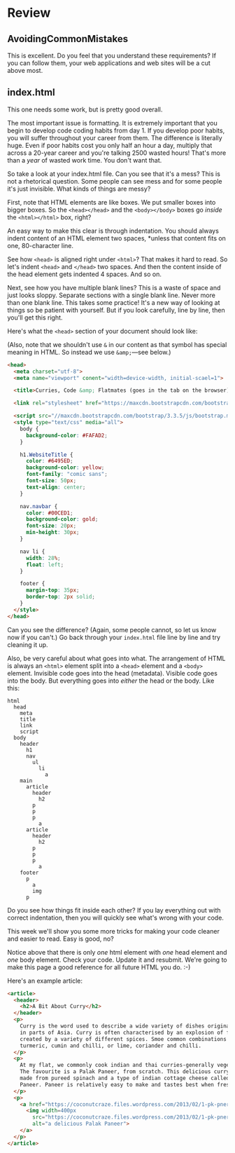 # Review

## AvoidingCommonMistakes

This is excellent. Do you feel that you understand these requirements? If you can follow them, your web applications and web sites will be a cut above most.

## index.html

This one needs some work, but is pretty good overall.

The most important issue is formatting. It is extremely important that you begin to develop code coding habits from day 1. If you develop poor habits, you will suffer throughout your career from them. The difference is literally huge. Even if poor habits cost you only half an hour a day, multiply that across a 20-year career and you're talking 2500 wasted hours! That's more than a *year* of wasted work time. You don't want that.

So take a look at your index.html file. Can you see that it's a mess? This is not a rhetorical question. Some people can see mess and for some people it's just invisible. What kinds of things are messy?

First, note that HTML elements are like boxes. We put smaller boxes into bigger boxes. So the `<head></head>` and the `<body></body>` boxes go *inside* the `<html></html>` box, right?

An easy way to make this clear is through indentation. You should always indent content of an HTML element two spaces, *unless that content fits on one, 80-character line.

See how `<head>` is aligned right under `<html>`? That makes it hard to read. So let's indent `<head>` and `</head>` two spaces. And then the content inside of the head element gets indented 4 spaces. And so on.

Next, see how you have multiple blank lines? This is a waste of space and just looks sloppy. Separate sections with a single blank line. Never more than one blank line. This takes some practice! It's a new way of looking at things so be patient with yourself. But if you look carefully, line by line, then you'll get this right.

Here's what the `<head>` section of your document should look like:

(Also, note that we shouldn't use `&` in our content as that symbol has special meaning in HTML. So instead we use `&amp;`&mdash;see below.)

```html
<head>
  <meta charset="utf-8">
  <meta name="viewport" conent="width=device-width, initial-scael=1">

  <title>Curries, Code &amp; Flatmates (goes in the tab on the browser)</title>

  <link rel="stylesheet" href="https://maxcdn.bootstrapcdn.com/bootstrap/3.3.5/css/bootstrap.min.css">

  <script src="//maxcdn.bootstrapcdn.com/bootstrap/3.3.5/js/bootstrap.min.js"></script>
  <style type="text/css" media="all">
    body {
      background-color: #FAFAD2;
    }

    h1.WebsiteTitle {
      color: #6495ED;
      background-color: yellow;
      font-family: "comic sans";
      font-size: 50px;
      text-align: center;
    }

    nav.navbar {
      color: #00CED1;
      background-color: gold;
      font-size: 20px;
      min-height: 30px;
    }

    nav li {
      width: 28%;
      float: left;
    }

    footer {
      margin-top: 35px;
      border-top: 2px solid;
    }
  </style>
</head>
```

Can you see the difference? (Again, some people cannot, so let us know now if you can't.) Go back through your `index.html` file line by line and try cleaning it up.

Also, be very careful about what goes into what. The arrangement of HTML is always an `<html>` element split into a `<head>` element and a `<body>` element. Invisible code goes into the head (metadata). Visible code goes into the body. But everything goes into *either* the head or the body. Like this:

```
html
  head
    meta
    title
    link
    script
  body
    header
      h1
      nav
        ul
          li
            a
    main
      article
        header
          h2
        p
        p
        p
          a
      article
        header
          h2
        p
        p
        p
          a
    footer
      p
        a
        img
      p
```

Do you see how things fit inside each other? If you lay everything out with correct indentation, then you will quickly see what's wrong with your code.

This week we'll show you some more tricks for making your code cleaner and easier to read. Easy is good, no?

Notice above that there is only *one* html element with *one* head element and *one* body element. Check your code. Update it and resubmit. We're going to make this page a good reference for all future HTML you do. :-)

Here's an example article:

```html
<article>
  <header>
    <h2>A Bit About Curry</h2>
  </header>
  <p>
    Curry is the word used to describe a wide variety of dishes originating
    in parts of Asia. Curry is often characterised by an explosion of flavours
    created by a variety of different spices. Smoe common combinations include
    turmeric, cumin and chilli, or lime, coriander and chilli.
  </p>
  <p>
    At my flat, we commonly cook indian and thai curries-generally vegetarian.
    The favourite is a Palak Paneer, from scratch. This delicious curry is
    made from pureed spinach and a type of indian cottage cheese called
    Paneer. Paneer is relatively easy to make and tastes best when fresh.
  </p>
  <p>
    <a href="https://coconutcraze.files.wordpress.com/2013/02/1-pk-pner.jpg">
      <img width=400px
        src="https://coconutcraze.files.wordpress.com/2013/02/1-pk-pner.jpg"
        alt="a delicious Palak Paneer">
    </a>
  </p>
</article>
```
